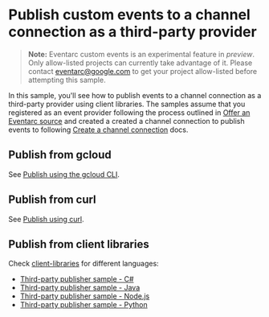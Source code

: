 # Publish custom events to a channel connection as a third-party provider

> **Note:** Eventarc custom events is an experimental feature in *preview*.
> Only allow-listed projects can currently take advantage of it. Please contact
> eventarc@google.com to get your project allow-listed before attempting this sample.

In this sample, you'll see how to publish events to a channel connection as a
third-party provider using client libraries. The samples assume that you
registered as an event provider following the process outlined in [Offer an
Eventarc
source](https://cloud.google.com/eventarc/docs/third-parties/offer-source) and
created a created a channel connection to publish events to following [Create a
channel
connection](https://cloud.google.com/eventarc/docs/third-parties/configure-your-source#create-connection)
docs.

## Publish from gcloud

See [Publish using the gcloud CLI](https://cloud.google.com/eventarc/docs/third-parties/configure-your-source#publish-gcloud).

## Publish from curl

See [Publish using curl](https://cloud.google.com/eventarc/docs/third-parties/configure-your-source#publish-curl).

## Publish from client libraries

Check [client-libraries](client-libraries) for different languages:

* [Third-party publisher sample - C#](client-libraries/csharp)
* [Third-party publisher sample - Java](client-libraries/java)
* [Third-party publisher sample - Node.js](client-libraries/nodejs)
* [Third-party publisher sample - Python](client-libraries/python)
